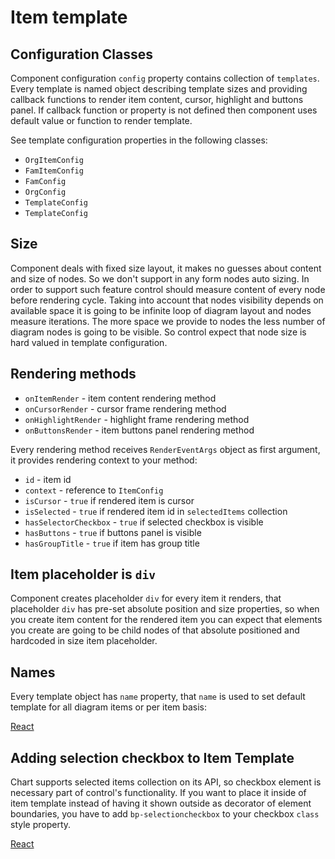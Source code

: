 # Item template

## Configuration Classes
Component configuration `config` property contains collection of `templates`. Every template is named object describing template sizes and providing callback functions to render item content, cursor, highlight and buttons panel. If callback function or property is not defined then component uses default value or function to render template.

See template configuration properties in the following classes:

* `OrgItemConfig`
* `FamItemConfig`
* `FamConfig`
* `OrgConfig`
* `TemplateConfig`
* `TemplateConfig`

## Size
Component deals with fixed size layout, it makes no guesses about content and size of nodes. So we don't support in any form nodes auto sizing. In order to support such feature control should measure content of every node before rendering cycle. Taking into account that nodes visibility depends on available space it is going to be infinite loop of diagram layout and nodes measure iterations. The more space we provide to nodes the less number of diagram nodes is going to be visible. So control expect that node size is hard valued in template configuration. 

## Rendering methods
* `onItemRender` - item content rendering method
* `onCursorRender` - cursor frame rendering method
* `onHighlightRender` - highlight frame rendering method
* `onButtonsRender` - item buttons panel rendering method

Every rendering method receives `RenderEventArgs` object as first argument, it provides rendering context to your method:
* `id` - item id
* `context` - reference to `ItemConfig`
* `isCursor` - `true` if rendered item is cursor
* `isSelected` - `true` if rendered item id in `selectedItems` collection
* `hasSelectorCheckbox` - `true` if selected checkbox is visible
* `hasButtons` - `true` if buttons panel is visible
* `hasGroupTitle` - `true` if item has group title

## Item placeholder is `div`
Component creates placeholder `div` for every item it renders, that placeholder `div` has pre-set absolute position and size properties, so when you create item content for the rendered item you can expect that elements you create are going to be child nodes of that absolute positioned and hardcoded in size item placeholder.

## Names
Every template object has `name` property, that `name` is used to set default template for all diagram items or per item basis:

[React](../src/Samples/ItemTemplate.js)

## Adding selection checkbox to Item Template
Chart supports selected items collection on its API, so checkbox element is necessary part of control's functionality. If you want to place it inside of item template instead of having it shown outside as decorator of element boundaries, you have to add `bp-selectioncheckbox` to your checkbox `class` style property.

[React](../src/Samples/SelectionCheckboxInItemTemplate.js)

